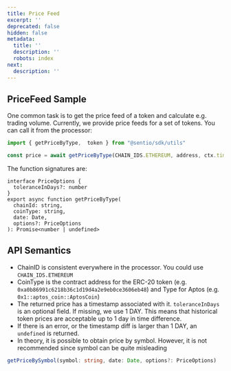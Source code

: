 ```yaml
---
title: Price Feed
excerpt: ''
deprecated: false
hidden: false
metadata:
  title: ''
  description: ''
  robots: index
next:
  description: ''
---
```

## PriceFeed Sample

One common task is to get the price feed of a token and calculate e.g. trading volume. Currently, we provide price feeds for a set of tokens. You can call it from the processor:

```typescript
import { getPriceByType,  token } from "@sentio/sdk/utils"

const price = await getPriceByType(CHAIN_IDS.ETHEREUM, address, ctx.timestamp) || 0
```

The function signatures are:

```
interface PriceOptions {
  toleranceInDays?: number
}
export async function getPriceByType(
  chainId: string,
  coinType: string,
  date: Date,
  options?: PriceOptions
): Promise<number | undefined>
```

## API Semantics

* ChainID is consistent everywhere in the processor. You could use `CHAIN_IDS.ETHEREUM`
* CoinType is the contract address for the ERC-20 token (e.g. `0xa0b86991c6218b36c1d19d4a2e9eb0ce3606eb48`) and Type for Aptos (e.g. `0x1::aptos_coin::AptosCoin`)
* The returned price has a timestamp associated with it. `toleranceInDays` is an optional field. If missing, we use 1 DAY. This means that historical token prices are acceptable up to 1 day in time difference.
* If there is an error, or the timestamp diff is larger than 1 DAY, an `undefined` is returned.
* In theory, it is possible to obtain price by symbol. However, it is not recommended since symbol can be quite misleading

```typescript
getPriceBySymbol(symbol: string, date: Date, options?: PriceOptions)
```